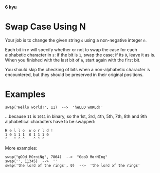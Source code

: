 **6 kyu**
# Swap Case Using N

Your job is to change the given string `s` using a non-negative integer `n`.

Each bit in `n` will specify whether or not to swap the case for each alphabetic character in `s`: if the bit is `1`, swap the case; if its `0`, leave it as is. When you finished with the last bit of `n`, start again with the first bit.

You should skip the checking of bits when a non-alphabetic character is encountered, but they should be preserved in their original positions.

# Examples
```
swap('Hello world!', 11)  -->  'heLLO wORLd!'
```
...because `11` is `1011` in binary, so the 1st, 3rd, 4th, 5th, 7th, 8th and 9th alphabetical characters have to be swapped:
```
H e l l o  w o r l d !
1 0 1 1 1  0 1 1 1 0
^   ^ ^ ^    ^ ^ ^
```
More examples:
```
swap("gOOd MOrniNg", 7864)  -->  "GooD MorNIng"
swap('', 11345)  -->  ''
swap('the lord of the rings', 0)  -->  'the lord of the rings'
```
